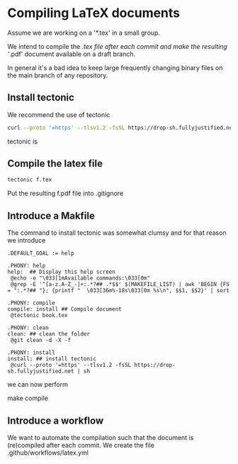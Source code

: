 # Compiling LaTeX documents

Assume we are working on a '*.tex' in a small group.

We intend to compile the *.tex file after each commit and make
the resulting '*.pdf' document available on a draft branch.

In general it's a bad idea to keep large frequently changing
binary files on the main branch of any repository.

## Install tectonic

We recommend the use of tectonic

```bash
curl --proto '=https' --tlsv1.2 -fsSL https://drop-sh.fullyjustified.net | sh
````

tectonic is

## Compile the latex file

```bash
tectonic f.tex
```

Put the resulting f.pdf file into .gitignore

## Introduce a Makfile

The command to install tectonic was somewhat clumsy and for that reason we introduce

```make
.DEFAULT_GOAL := help

.PHONY: help
help:  ## Display this help screen
 @echo -e "\033[1mAvailable commands:\033[0m"
 @grep -E '^[a-z.A-Z_-]+:.*?## .*$$' $(MAKEFILE_LIST) | awk 'BEGIN {FS = ":.*?## "}; {printf "  \033[36m%-18s\033[0m %s\n", $$1, $$2}' | sort

.PHONY: compile
compile: install ## Compile document
 @tectonic book.tex

.PHONY: clean
clean: ## clean the folder
 @git clean -d -X -f

.PHONY: install
install: ## install tectonic
 @curl --proto '=https' --tlsv1.2 -fsSL https://drop-sh.fullyjustified.net | sh
```

we can now perform

make compile

## Introduce a workflow

We want to automate the compilation such that the document is (re)compiled after each commit.
We create the file .github/workflows/latex.yml
